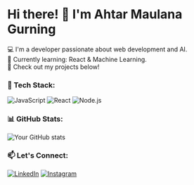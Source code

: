 # Hi there! 👋 I'm Ahtar Maulana Gurning  

💻 I'm a developer passionate about web development and AI.  
🌱 Currently learning: React & Machine Learning.  
🚀 Check out my projects below!  

### 🚀 Tech Stack:
![JavaScript](https://img.shields.io/badge/-JavaScript-F7DF1E?style=flat&logo=javascript)
![React](https://img.shields.io/badge/-React-61DAFB?style=flat&logo=react)
![Node.js](https://img.shields.io/badge/-Node.js-339933?style=flat&logo=node.js)

### 📊 GitHub Stats:
![Your GitHub stats](https://github-readme-stats.vercel.app/api?username=your-username&show_icons=true&theme=dark)

### 📫 Let's Connect:
[![LinkedIn](https://img.shields.io/badge/LinkedIn-blue?style=flat&logo=linkedin)](www.linkedin.com/in/ahtar-maulana-9b0506328)
[![Instagram](https://img.shields.io/badge/Instagram-E4405F?style=flat&logo=instagram&logoColor=white)](https://www.instagram.com/ahtar.rr/)
